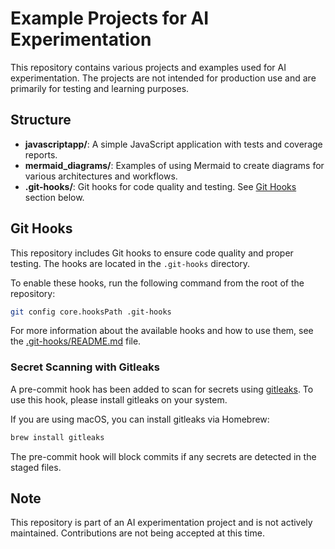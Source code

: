 # Example Projects for AI Experimentation

This repository contains various projects and examples used for AI experimentation. The projects are not intended for production use and are primarily for testing and learning purposes.

## Structure

- **javascriptapp/**: A simple JavaScript application with tests and coverage reports.
- **mermaid_diagrams/**: Examples of using Mermaid to create diagrams for various architectures and workflows.
- **.git-hooks/**: Git hooks for code quality and testing. See [Git Hooks](#git-hooks) section below.

## Git Hooks

This repository includes Git hooks to ensure code quality and proper testing. The hooks are located in the `.git-hooks` directory.

To enable these hooks, run the following command from the root of the repository:

```bash
git config core.hooksPath .git-hooks
```

For more information about the available hooks and how to use them, see the [.git-hooks/README.md](.git-hooks/README.md) file.

### Secret Scanning with Gitleaks

A pre-commit hook has been added to scan for secrets using [gitleaks](https://github.com/gitleaks/gitleaks). To use this hook, please install gitleaks on your system.

If you are using macOS, you can install gitleaks via Homebrew:

```bash
brew install gitleaks
```

The pre-commit hook will block commits if any secrets are detected in the staged files.

## Note

This repository is part of an AI experimentation project and is not actively maintained. Contributions are not being accepted at this time.

